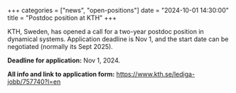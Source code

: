 +++
categories = ["news", "open-positions"]
date = "2024-10-01 14:30:00"
title = "Postdoc position at KTH"
+++

KTH, Sweden, has opened a call for a two-year postdoc position in dynamical systems. Application deadline is Nov 1, and the start date can be negotiated (normally its Sept 2025).

**Deadline for application:** Nov 1, 2024.

**All info and link to application form:** <https://www.kth.se/lediga-jobb/757740?l=en>
